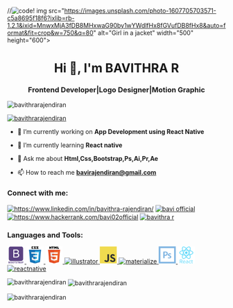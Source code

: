 //![code!](https://images.unsplash.com/photo-1607705703571-c5a8695f18f6?ixlib=rb-1.2.1&ixid=MnwxMjA3fDB8MHxwaG90by1wYWdlfHx8fGVufDB8fHx8&auto=format&fit=crop&w=750&q=80)
img src="https://images.unsplash.com/photo-1607705703571-c5a8695f18f6?ixlib=rb-1.2.1&ixid=MnwxMjA3fDB8MHxwaG90by1wYWdlfHx8fGVufDB8fHx8&auto=format&fit=crop&w=750&q=80" alt="Girl in a jacket" width="500" height="600">
<h1 align="center">Hi 👋, I'm BAVITHRA R</h1>
<h3 align="center">Frontend Developer|Logo Designer|Motion Graphic</h3>

<p align="left"> <img src="https://komarev.com/ghpvc/?username=bavithrarajendiran&label=Profile%20views&color=0e75b6&style=flat" alt="bavithrarajendiran" /> </p>

<p align="left"> <a href="https://github.com/ryo-ma/github-profile-trophy"><img src="https://github-profile-trophy.vercel.app/?username=bavithrarajendiran" alt="bavithrarajendiran" /></a> </p>

- 🔭 I’m currently working on **App Development using React Native**

- 🌱 I’m currently learning **React native**

- 💬 Ask me about **Html,Css,Bootstrap,Ps,Ai,Pr,Ae**

- 📫 How to reach me **bavirajendiran@gmail.com**

<h3 align="left">Connect with me:</h3>
<p align="left">
<a href="https://linkedin.com/in/https://www.linkedin.com/in/bavithra-rajendiran/" target="blank"><img align="center" src="https://raw.githubusercontent.com/rahuldkjain/github-profile-readme-generator/master/src/images/icons/Social/linked-in-alt.svg" alt="https://www.linkedin.com/in/bavithra-rajendiran/" height="30" width="40" /></a>
<a href="https://www.youtube.com/c/bavi official" target="blank"><img align="center" src="https://raw.githubusercontent.com/rahuldkjain/github-profile-readme-generator/master/src/images/icons/Social/youtube.svg" alt="bavi official" height="30" width="40" /></a>
<a href="https://www.hackerrank.com/https://www.hackerrank.com/bavi02official" target="blank"><img align="center" src="https://raw.githubusercontent.com/rahuldkjain/github-profile-readme-generator/master/src/images/icons/Social/hackerrank.svg" alt="https://www.hackerrank.com/bavi02official" height="30" width="40" /></a>
<a href="https://www.hackerearth.com/bavithra r" target="blank"><img align="center" src="https://raw.githubusercontent.com/rahuldkjain/github-profile-readme-generator/master/src/images/icons/Social/hackerearth.svg" alt="bavithra r" height="30" width="40" /></a>
</p>

<h3 align="left">Languages and Tools:</h3>
<p align="left"> <a href="https://getbootstrap.com" target="_blank"> <img src="https://raw.githubusercontent.com/devicons/devicon/master/icons/bootstrap/bootstrap-plain-wordmark.svg" alt="bootstrap" width="40" height="40"/> </a> <a href="https://www.w3schools.com/css/" target="_blank"> <img src="https://raw.githubusercontent.com/devicons/devicon/master/icons/css3/css3-original-wordmark.svg" alt="css3" width="40" height="40"/> </a> <a href="https://www.w3.org/html/" target="_blank"> <img src="https://raw.githubusercontent.com/devicons/devicon/master/icons/html5/html5-original-wordmark.svg" alt="html5" width="40" height="40"/> </a> <a href="https://www.adobe.com/in/products/illustrator.html" target="_blank"> <img src="https://www.vectorlogo.zone/logos/adobe_illustrator/adobe_illustrator-icon.svg" alt="illustrator" width="40" height="40"/> </a> <a href="https://developer.mozilla.org/en-US/docs/Web/JavaScript" target="_blank"> <img src="https://raw.githubusercontent.com/devicons/devicon/master/icons/javascript/javascript-original.svg" alt="javascript" width="40" height="40"/> </a> <a href="https://materializecss.com/" target="_blank"> <img src="https://raw.githubusercontent.com/prplx/svg-logos/5585531d45d294869c4eaab4d7cf2e9c167710a9/svg/materialize.svg" alt="materialize" width="40" height="40"/> </a> <a href="https://www.photoshop.com/en" target="_blank"> <img src="https://raw.githubusercontent.com/devicons/devicon/master/icons/photoshop/photoshop-line.svg" alt="photoshop" width="40" height="40"/> </a> <a href="https://reactjs.org/" target="_blank"> <img src="https://raw.githubusercontent.com/devicons/devicon/master/icons/react/react-original-wordmark.svg" alt="react" width="40" height="40"/> </a> <a href="https://reactnative.dev/" target="_blank"> <img src="https://reactnative.dev/img/header_logo.svg" alt="reactnative" width="40" height="40"/> </a> </p>

<p><img align="left" src="https://github-readme-stats.vercel.app/api/top-langs?username=bavithrarajendiran&show_icons=true&locale=en&layout=compact" alt="bavithrarajendiran" /></p>

<p>&nbsp;<img align="center" src="https://github-readme-stats.vercel.app/api?username=bavithrarajendiran&show_icons=true&locale=en" alt="bavithrarajendiran" /></p>

<p><img align="center" src="https://github-readme-streak-stats.herokuapp.com/?user=bavithrarajendiran&" alt="bavithrarajendiran" /></p>
